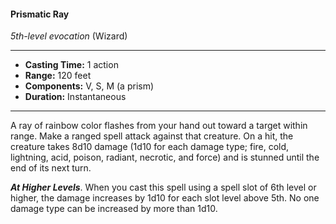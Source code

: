 #### Prismatic Ray
*5th-level evocation* (Wizard)
___
- **Casting Time:** 1 action
- **Range:** 120 feet
- **Components:** V, S, M (a prism)
- **Duration:** Instantaneous
---
A ray of rainbow color flashes from your hand out toward a target within range. Make a ranged spell attack against that creature. On a hit, the creature takes 8d10 damage (1d10 for each damage type; fire, cold, lightning, acid, poison, radiant, necrotic, and force) and is stunned until the end of its next turn. 

***At Higher Levels***. When you cast this spell using a spell slot of 6th level or higher, the damage increases by 1d10 for each slot level above 5th. No one damage type can be increased by more than 1d10.
